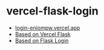 # vercel-flask-login

* [login-eniompw.vercel.app](https://login-eniompw.vercel.app)
* [Based on Vercel Flask](https://github.com/eniompw/vercel-flask)
* [Based on Flask Login](https://github.com/eniompw/FlaskLogin)
